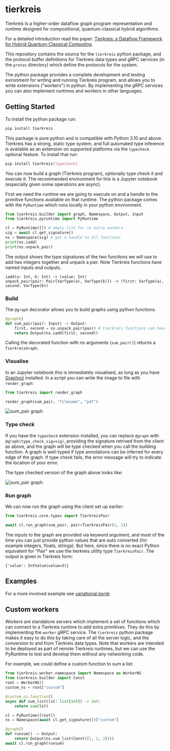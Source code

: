 # tierkreis

Tierkreis is a higher-order dataflow graph program representation and runtime
designed for compositional, quantum-classical hybrid algorithms.

For a detailed introduction read the paper:
 [Tierkreis: a Dataflow Framework for Hybrid Quantum-Classical Computing](https://arxiv.org/abs/2211.02350).

This repository contains the source for the `tierkreis` python package, and the
protocol buffer definitions for Tierkreis data types and gRPC services (in the `protos` directory) which define the protocols for the system.

The python package provides a complete development and testing evironment for writing and running Tierkreis program, and allows you to write extensions ("workers") in python. By implementing the gRPC services you can also implement runtimes and workers in other languages.

## Getting Started

To install the python package run:
```bash
pip install tierkreis
```

This package is pure python and is compatible with Python 3.10 and above. Tierkreis has a strong, static type system, and full automated type inference is available as an extension on supported platforms via the `typecheck` optional feature. To install that run:

```bash
pip install tierkreis[typecheck]
```

You can now build a graph (Tierkreis program), optionally type check it and execute it. The recommended environment for this is a Jupyter notebook (especially given some operations are async).

First we need the runtime we are going to execute on and a handle to the primitive functions available on that runtime.
The python package comes with the `PyRuntime` which runs locally in your python environment.

```python
from tierkreis.builder import graph, Namespace, Output, Input
from tierkreis.pyruntime import PyRuntime

cl = PyRuntime([]) # empty list for no extra workers
sig = await cl.get_signature()
ns = Namespace(sig) # get a handle to all functions
print(ns.iadd)
print(ns.unpack_pair)
```

The output shows the type signatures of the two functions we will use to add two integers together and unpack a pair. Note Tierkreis functions have named inputs _and_ outputs.
```
iadd(a: Int, b: Int) -> (value: Int)
unpack_pair(pair: Pair[VarType(a), VarType(b)]) -> (first: VarType(a), second: VarType(b))
```

### Build

The `@graph` decorator allows you to build graphs using python functions.

```python
@graph()
def sum_pair(pair: Input) -> Output:
    first, second = ns.unpack_pair(pair) # tierkreis functions can have multiple outputs
    return Output(ns.iadd(first, second))
```

Calling the decorated function with no arguments (`sum_pair()`) returns a `TierkreisGraph`.

### Visualise
In an Jupyter notebook this is immediately visualised, as long as you have [Graphviz](https://graphviz.org/download/) installed. In a script you can write the image to file with `render_graph`:

```python
from tierkreis import render_graph

render_graph(sum_pair, "filename", "pdf")
```

![sum_pair graph](https://user-images.githubusercontent.com/12997250/199997054-8cc815e2-39d3-4a9c-95d0-411510cb5465.svg )

### Type check
If you have the `typecheck` extension installed, you can replace `@graph` with `@graph(type_check_sig=sig)`, providing the signature retrived from the client as above, and the graph will be type checked when you call the building function. A graph is well-typed if type annotations can be inferred for every edge of the graph. If type check fails, the error message will try to indicate the location of your error.

The type checked version of the graph above looks like:

![sum_pair graph](https://user-images.githubusercontent.com/12997250/199996763-e0431127-1e6d-402c-acde-7711e12eb0ee.svg)


### Run graph

We can now run the graph using the client set up earlier:

```python
from tierkreis.core.types import TierkreisPair

await cl.run_graph(sum_pair, pair=TierkreisPair(1, 2))
```

The inputs to the graph are provided via keyword argument, and most of the time
you can just provide python values that are auto converted (for example
integers, floats, strings).
But here, since there is no exact Python equivalent for "Pair" we use the
tierkreis utility type `TierkreisPair`.
 The output is given
in Tierkreis form:
```
{'value': IntValue(value=3)}
```
## Examples

For a more involved example see [variational.ipynb](examples/variational.ipynb)


## Custom workers

_Workers_ are standalone servers which implement a set of functions which can connect to a Tierkreis runtime to add extra primitives.
They do this by implementing the `worker` gRPC service. The `tierkreis` python package makes it easy to do this by taking care of all the server logic, and the conversion to and from Tierkreis data types. Note that workers are intended to be deployed as part of remote Tierkreis runtimes, but we can use the PyRuntime to test and develop them without any networking code.

For example, we could define a custom function to sum a list:

```python
from tierkreis.worker.namespace import Namespace as WorkerNS
from tierkreis.builder import Const
root = WorkerNS()
custom_ns = root["custom"]

@custom_ns.function()
async def sum_list(lst: list[int]) -> int:
    return sum(lst)

cl = PyRuntime([root])
ns = Namespace(await cl.get_signature())["custom"]

@graph()
def runsum() -> Output:
    return Output(ns.sum_list(Const([1, 2, 3])))
await cl.run_graph(runsum)
```
